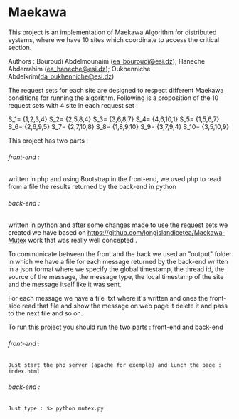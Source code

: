 # Maekawa
This project is an implementation of Maekawa Algorithm for distributed systems, where we have 10 sites which coordinate to access the critical section.

Authors : Bouroudi Abdelmounaim (ea_bouroudi@esi.dz); Haneche Abderrahim (ea_haneche@esi.dz); Oukhenniche Abdelkrim(da_oukhenniche@esi.dz)

The request sets for each site are designed to respect different Maekawa conditions for running the algorithm.
Following is a proposition of the 10 request sets with 4 site in each request set :

S_1= {1,2,3,4}
S_2= {2,5,8,4}
S_3= {3,6,8,7}
S_4= {4,6,10,1}
S_5= {1,5,6,7}
S_6= {2,6,9,5}
S_7= {2,7,10,8}
S_8= {1,8,9,10}
S_9= {3,7,9,4}
S_10= {3,5,10,9}


This project has two parts :
###### front-end :
  written in php and using Bootstrap in the front-end, we used php to read from a file the results returned by the back-end in python
###### back-end :
  written in python and after some changes made to use the request sets we created we have based on https://github.com/longislandicetea/Maekawa-Mutex work that was really well concepted .

To communicate between the front and the back we used an "output" folder in which we have a file for each message returned by the back-end written in a json format where we specify the global timestamp, the thread id, the source of the message, the message type, the local timestamp of the site and the message itself like it was sent.

For each message we have a file .txt where it's written and ones the front-side read that file and show the message on web page it delete it and pass to the next file and so on.


To run this project you should run the two parts : front-end and back-end 
###### front-end : 
	Just start the php server (apache for exemple) and lunch the page : index.html
###### back-end : 
	Just type : $> python mutex.py 
